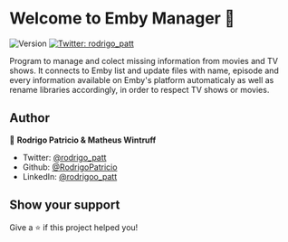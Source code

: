 # Welcome to Emby Manager 👋
![Version](https://img.shields.io/badge/version-v0.0910.2021-blue.svg?cacheSeconds=2592000)
[![Twitter: rodrigo\_patt](https://img.shields.io/twitter/follow/rodrigoo\_patt.svg?style=social)](https://twitter.com/rodrigoo\_patt)

Program to manage and colect missing information from movies and TV shows. It connects to Emby list and update files with name, episode and every information available on Emby's platform automaticaly as well as rename libraries accordingly, in order to respect TV shows or movies.

## Author

👤 **Rodrigo Patricio & Matheus Wintruff**

* Twitter: [@rodrigo\_patt](https://twitter.com/rodrigo\_patt)
* Github: [@RodrigoPatricio](https://github.com/RodrigoPatricio)
* LinkedIn: [@rodrigoo\_patt](https://linkedin.com/in/rodrigoo\_patt)

## Show your support

Give a ⭐️ if this project helped you!
